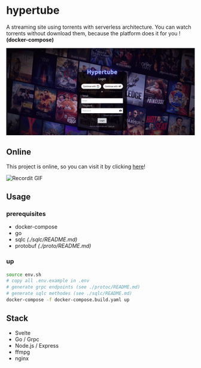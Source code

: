 # hypertube

A streaming site using torrents with serverless architecture.
You can watch torrents without download them, because the platform does it for you ! __(docker-compose)__

![Recordit GIF](https://raw.githubusercontent.com/trixky/hypertube/main/.demo/demo.gif)

## Online

This project is online, so you can visit it by clicking [here](https://hypertube.trixky.com/)!

![Recordit GIF](https://raw.githubusercontent.com/trixky/hypertube/main/.demo/login.gif)

## Usage

### prerequisites

- docker-compose
- go
- sqlc *(./sqlc/README.md)*
- protobuf *(./proto/README.md)*


### up

```bash
source env.sh
# copy all .env.example in .env
# generate grpc endpoints (see ./protoc/README.md)
# generate sqlc methodes (see ./sqlc/README.md)
docker-compose -f docker-compose.build.yaml up
```

## Stack

- Svelte
- Go / Grpc
- Node.js / Express
- ffmpg
- nginx
